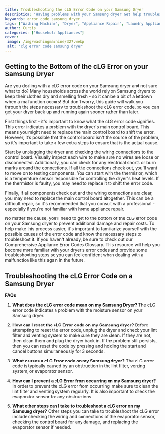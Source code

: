 ```yaml
---
title: Troubleshooting the cLG Error Code on your Samsung Dryer
description: "Having problems with your Samsung dryer Get help troubleshooting and repairing the dreaded cLG error code Learn how to diagnose your dryer and get it back up and running"
keywords: error code samsung dryer
tags: ["Washing Machine", "Dryer", "Appliance Repair", "Laundry Appliances", "Appliance Brand"]
author: Curtis
categories: ["Household Appliances"]
cover: 
 image: /img/washingmachine/327.webp
 alt: 'clg error code samsung dryer'
---
```

## Getting to the Bottom of the cLG Error on your Samsung Dryer

Are you dealing with a cLG error code on your Samsung dryer and not sure what to do? Many households across the world rely on Samsung dryers to keep their clothes dry and smelling fresh - so it can be a bit of a letdown when a malfunction occurs! But don't worry, this guide will walk you through the steps necessary to troubleshoot the cLG error code, so you can get your dryer back up and running again sooner rather than later. 

First things first - it's important to know what the cLG error code signifies. This error indicates a problem with the dryer's main control board. This means you might need to replace the main control board to shift the error. However, it's possible that the control board isn't the source of the problem, so it's important to take a few extra steps to ensure that is the actual cause. 

Start by unplugging the dryer and checking the wiring connections to the control board. Visually inspect each wire to make sure no wires are loose or disconnected. Additionally, you can check for any electrical shorts or burn marks around the connections. If all the connections check out, you'll want to move on to testing components. You can start with the thermistor, which is a temperature sensor responsible for controlling the dryer's heat levels. If the thermistor is faulty, you may need to replace it to shift the error code. 

Finally, if all components check out and the wiring connections are clear, you may need to replace the main control board altogether. This can be a difficult repair, so it's recommended that you consult with a professional - especially if you're not familiar with home appliance repair.

No matter the cause, you'll need to get to the bottom of the cLG error code on your Samsung dryer to prevent additional damage and repair costs. To help make this process easier, it's important to familiarize yourself with the possible causes of the error code and know the necessary steps to troubleshoot it. If you haven't already, be sure to check out our Comprehensive Appliance Error Codes Glossary. This resource will help you become more familiar with your dryer's error codes and provide some troubleshooting steps so you can feel confident when dealing with a malfunction like this again in the future.
## Troubleshooting the cLG Error Code on a Samsung Dryer

**FAQs**

1. **What does the cLG error code mean on my Samsung Dryer?**
The cLG error code indicates a problem with the moisture sensor on your Samsung dryer.

2. **How can I reset the cLG Error code on my Samsung dryer?**
Before attempting to reset the error code, unplug the dryer and check your lint filter and venting system to make sure they are clean. If they are not, then clean them and plug the dryer back in. If the problem still persists, then you can reset the code by pressing and holding the start and cancel buttons simultaneously for 3 seconds.

3. **What causes a cLG Error code on my Samsung dryer?**
The cLG error code is typically caused by an obstruction in the lint filter, venting system, or evaporator sensor.

4. **How can I prevent a cLG Error from occurring on my Samsung dryer?**
In order to prevent the cLG error from occurring, make sure to clean the lint filter and venting system regularly. It is also important to check the evaporator sensor for any obstructions.

5. **What other steps can I take to troubleshoot a cLG error on my Samsung dryer?**
Other steps you can take to troubleshoot the cLG error include checking the wiring and connections of the evaporator sensor, checking the control board for any damage, and replacing the evaporator sensor if needed.
